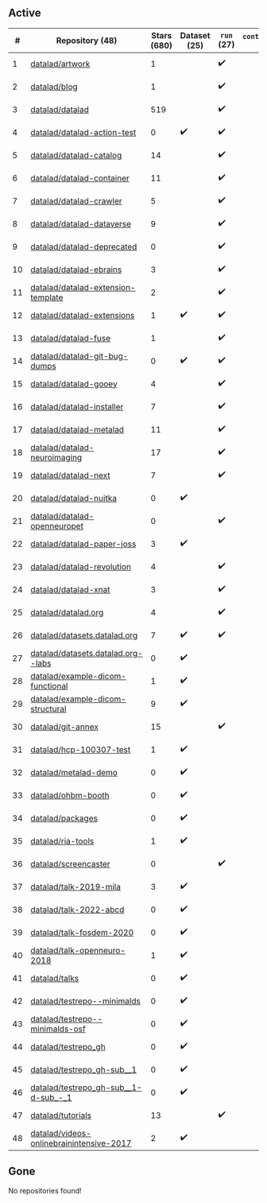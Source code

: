 ## Active
| # | Repository (48) | Stars (680) | Dataset (25) | `run` (27) | `containers-run` | Last Modified |
| --- | --- | --- | --- | --- | --- | --- |
| 1 | [datalad/artwork](https://github.com/datalad/artwork) | 1 |  | :heavy_check_mark: |  | 2024-02-02 16:34:40+00:00 |
| 2 | [datalad/blog](https://github.com/datalad/blog) | 1 |  | :heavy_check_mark: |  | 2024-07-31 10:25:20+00:00 |
| 3 | [datalad/datalad](https://github.com/datalad/datalad) | 519 |  | :heavy_check_mark: |  | 2024-07-25 21:23:29+00:00 |
| 4 | [datalad/datalad-action-test](https://github.com/datalad/datalad-action-test) | 0 | :heavy_check_mark: | :heavy_check_mark: |  | 2023-02-10 01:42:57+00:00 |
| 5 | [datalad/datalad-catalog](https://github.com/datalad/datalad-catalog) | 14 |  | :heavy_check_mark: |  | 2024-07-23 10:29:31+00:00 |
| 6 | [datalad/datalad-container](https://github.com/datalad/datalad-container) | 11 |  | :heavy_check_mark: |  | 2024-03-22 22:45:18+00:00 |
| 7 | [datalad/datalad-crawler](https://github.com/datalad/datalad-crawler) | 5 |  | :heavy_check_mark: |  | 2024-07-12 23:12:32+00:00 |
| 8 | [datalad/datalad-dataverse](https://github.com/datalad/datalad-dataverse) | 9 |  | :heavy_check_mark: |  | 2024-07-24 22:17:42+00:00 |
| 9 | [datalad/datalad-deprecated](https://github.com/datalad/datalad-deprecated) | 0 |  | :heavy_check_mark: |  | 2024-03-25 12:32:06+00:00 |
| 10 | [datalad/datalad-ebrains](https://github.com/datalad/datalad-ebrains) | 3 |  | :heavy_check_mark: |  | 2023-07-14 11:33:10+00:00 |
| 11 | [datalad/datalad-extension-template](https://github.com/datalad/datalad-extension-template) | 2 |  | :heavy_check_mark: |  | 2024-07-19 10:25:05+00:00 |
| 12 | [datalad/datalad-extensions](https://github.com/datalad/datalad-extensions) | 1 | :heavy_check_mark: | :heavy_check_mark: |  | 2024-07-09 12:20:16+00:00 |
| 13 | [datalad/datalad-fuse](https://github.com/datalad/datalad-fuse) | 1 |  | :heavy_check_mark: |  | 2024-05-14 17:50:33+00:00 |
| 14 | [datalad/datalad-git-bug-dumps](https://github.com/datalad/datalad-git-bug-dumps) | 0 | :heavy_check_mark: | :heavy_check_mark: |  | 2021-04-08 18:04:01+00:00 |
| 15 | [datalad/datalad-gooey](https://github.com/datalad/datalad-gooey) | 4 |  | :heavy_check_mark: |  | 2024-02-20 12:08:16+00:00 |
| 16 | [datalad/datalad-installer](https://github.com/datalad/datalad-installer) | 7 |  | :heavy_check_mark: |  | 2024-06-10 19:15:54+00:00 |
| 17 | [datalad/datalad-metalad](https://github.com/datalad/datalad-metalad) | 11 |  | :heavy_check_mark: |  | 2024-01-23 15:25:21+00:00 |
| 18 | [datalad/datalad-neuroimaging](https://github.com/datalad/datalad-neuroimaging) | 17 |  | :heavy_check_mark: |  | 2024-07-12 23:10:56+00:00 |
| 19 | [datalad/datalad-next](https://github.com/datalad/datalad-next) | 7 |  | :heavy_check_mark: |  | 2024-07-30 14:05:07+00:00 |
| 20 | [datalad/datalad-nuitka](https://github.com/datalad/datalad-nuitka) | 0 | :heavy_check_mark: |  |  | 2022-08-12 17:13:20+00:00 |
| 21 | [datalad/datalad-openneuropet](https://github.com/datalad/datalad-openneuropet) | 0 |  | :heavy_check_mark: |  | 2023-09-11 09:54:12+00:00 |
| 22 | [datalad/datalad-paper-joss](https://github.com/datalad/datalad-paper-joss) | 3 | :heavy_check_mark: |  |  | 2021-06-26 04:05:27+00:00 |
| 23 | [datalad/datalad-revolution](https://github.com/datalad/datalad-revolution) | 4 |  | :heavy_check_mark: |  | 2019-05-14 21:39:49+00:00 |
| 24 | [datalad/datalad-xnat](https://github.com/datalad/datalad-xnat) | 3 |  | :heavy_check_mark: |  | 2023-12-11 21:36:41+00:00 |
| 25 | [datalad/datalad.org](https://github.com/datalad/datalad.org) | 4 |  | :heavy_check_mark: |  | 2024-08-06 01:11:11+00:00 |
| 26 | [datalad/datasets.datalad.org](https://github.com/datalad/datasets.datalad.org) | 7 | :heavy_check_mark: | :heavy_check_mark: |  | 2024-06-13 04:44:52+00:00 |
| 27 | [datalad/datasets.datalad.org--labs](https://github.com/datalad/datasets.datalad.org--labs) | 0 | :heavy_check_mark: |  |  | 2018-05-18 20:47:27+00:00 |
| 28 | [datalad/example-dicom-functional](https://github.com/datalad/example-dicom-functional) | 1 | :heavy_check_mark: |  |  | 2018-04-27 06:57:04+00:00 |
| 29 | [datalad/example-dicom-structural](https://github.com/datalad/example-dicom-structural) | 9 | :heavy_check_mark: |  |  | 2018-04-27 07:40:52+00:00 |
| 30 | [datalad/git-annex](https://github.com/datalad/git-annex) | 15 |  | :heavy_check_mark: |  | 2024-08-06 00:37:04+00:00 |
| 31 | [datalad/hcp-100307-test](https://github.com/datalad/hcp-100307-test) | 1 | :heavy_check_mark: |  |  | 2017-11-29 14:33:44+00:00 |
| 32 | [datalad/metalad-demo](https://github.com/datalad/metalad-demo) | 0 | :heavy_check_mark: |  |  | 2023-01-30 14:55:28+00:00 |
| 33 | [datalad/ohbm-booth](https://github.com/datalad/ohbm-booth) | 0 | :heavy_check_mark: |  |  | 2020-06-22 21:54:46+00:00 |
| 34 | [datalad/packages](https://github.com/datalad/packages) | 0 | :heavy_check_mark: |  |  | 2020-10-25 15:09:21+00:00 |
| 35 | [datalad/ria-tools](https://github.com/datalad/ria-tools) | 1 | :heavy_check_mark: |  |  | 2021-04-21 13:42:23+00:00 |
| 36 | [datalad/screencaster](https://github.com/datalad/screencaster) | 0 |  | :heavy_check_mark: |  | 2022-03-01 14:07:44+00:00 |
| 37 | [datalad/talk-2019-mila](https://github.com/datalad/talk-2019-mila) | 3 | :heavy_check_mark: |  |  | 2019-03-28 13:36:31+00:00 |
| 38 | [datalad/talk-2022-abcd](https://github.com/datalad/talk-2022-abcd) | 0 | :heavy_check_mark: |  |  | 2022-03-14 13:42:21+00:00 |
| 39 | [datalad/talk-fosdem-2020](https://github.com/datalad/talk-fosdem-2020) | 0 | :heavy_check_mark: |  |  | 2020-02-01 11:04:11+00:00 |
| 40 | [datalad/talk-openneuro-2018](https://github.com/datalad/talk-openneuro-2018) | 1 | :heavy_check_mark: |  |  | 2019-03-26 02:46:11+00:00 |
| 41 | [datalad/talks](https://github.com/datalad/talks) | 0 | :heavy_check_mark: |  |  | 2018-10-12 18:28:52+00:00 |
| 42 | [datalad/testrepo--minimalds](https://github.com/datalad/testrepo--minimalds) | 0 | :heavy_check_mark: |  |  | 2023-03-16 15:09:28+00:00 |
| 43 | [datalad/testrepo--minimalds-osf](https://github.com/datalad/testrepo--minimalds-osf) | 0 | :heavy_check_mark: |  |  | 2020-06-20 11:29:48+00:00 |
| 44 | [datalad/testrepo_gh](https://github.com/datalad/testrepo_gh) | 0 | :heavy_check_mark: |  |  | 2021-06-03 19:20:15+00:00 |
| 45 | [datalad/testrepo_gh-sub__1](https://github.com/datalad/testrepo_gh-sub__1) | 0 | :heavy_check_mark: |  |  | 2021-06-03 19:20:08+00:00 |
| 46 | [datalad/testrepo_gh-sub__1-d-sub_-_1](https://github.com/datalad/testrepo_gh-sub__1-d-sub_-_1) | 0 | :heavy_check_mark: |  |  | 2021-06-03 19:19:59+00:00 |
| 47 | [datalad/tutorials](https://github.com/datalad/tutorials) | 13 |  | :heavy_check_mark: |  | 2023-08-03 21:01:44+00:00 |
| 48 | [datalad/videos-onlinebrainintensive-2017](https://github.com/datalad/videos-onlinebrainintensive-2017) | 2 | :heavy_check_mark: |  |  | 2018-01-22 16:59:22+00:00 |

## Gone
No repositories found!
